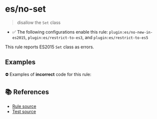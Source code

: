 # es/no-set
> disallow the `Set` class

- ✅ The following configurations enable this rule: `plugin:es/no-new-in-es2015`, `plugin:es/restrict-to-es3`, and `plugin:es/restrict-to-es5`

This rule reports ES2015 `Set` class as errors.

## Examples

⛔ Examples of **incorrect** code for this rule:

<eslint-playground type="bad" code="/*eslint es/no-set: error */
let set = new Set()
" />

## 📚 References

- [Rule source](https://github.com/mysticatea/eslint-plugin-es/blob/v3.0.1/lib/rules/no-set.js)
- [Test source](https://github.com/mysticatea/eslint-plugin-es/blob/v3.0.1/tests/lib/rules/no-set.js)

